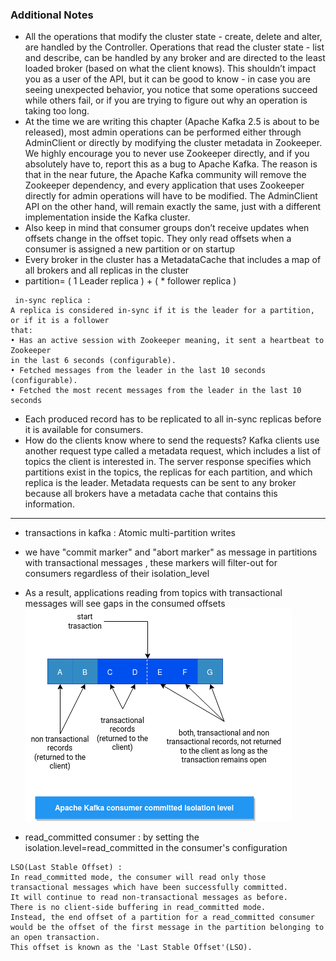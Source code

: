 ### Additional Notes
- All the operations that modify the cluster state - create, delete and alter, are handled by the Controller. Operations that read the cluster state - list and describe,
can be handled by any broker and are directed to the least loaded broker (based
on what the client knows). This shouldn’t impact you as a user of the API, but it
can be good to know - in case you are seeing unexpected behavior, you notice
that some operations succeed while others fail, or if you are trying to figure out
why an operation is taking too long.
- At the time we are writing this chapter (Apache Kafka 2.5 is about to be released),
most admin operations can be performed either through AdminClient or directly
by modifying the cluster metadata in Zookeeper. We highly encourage you to
never use Zookeeper directly, and if you absolutely have to, report this as a bug to
Apache Kafka. The reason is that in the near future, the Apache Kafka community will remove the Zookeeper dependency,
and every application that uses Zookeeper directly for admin operations will have to be modified. The AdminClient
API on the other hand, will remain exactly the same, just with a different implementation inside the Kafka cluster.
- Also keep in mind that consumer groups don’t receive updates when offsets change in
the offset topic. They only read offsets when a consumer is assigned a new partition
or on startup
- Every broker in the cluster has a
MetadataCache that includes a map of all brokers and all replicas in the cluster
- partition= ( 1 Leader replica ) + ( * follower replica )
```
 in-sync replica :
A replica is considered in-sync if it is the leader for a partition, or if it is a follower
that:
• Has an active session with Zookeeper meaning, it sent a heartbeat to Zookeeper
in the last 6 seconds (configurable).
• Fetched messages from the leader in the last 10 seconds (configurable).
• Fetched the most recent messages from the leader in the last 10 seconds
```
- Each produced record has to be replicated to all in-sync replicas before it is available for consumers.
- How do the clients know where to send the requests? Kafka clients use another
request type called a metadata request, which includes a list of topics the client is
interested in. The server response specifies which partitions exist in the topics, the
replicas for each partition, and which replica is the leader. Metadata requests can be
sent to any broker because all brokers have a metadata cache that contains this information.
- - -

- transactions in kafka : Atomic multi-partition writes
- we have "commit marker" and "abort marker" as message in partitions with transactional messages , these markers will filter-out for consumers regardless of their isolation_level
-  As a result, applications reading from topics with transactional messages will see gaps in the consumed offsets
![isolation_level_committed](kafka_isolation_level_committed.png)

- read_committed consumer : by setting the isolation.level=read_committed in the consumer's configuration
```
LSO(Last Stable Offset) :
In read_committed mode, the consumer will read only those transactional messages which have been successfully committed.
It will continue to read non-transactional messages as before. 
There is no client-side buffering in read_committed mode. 
Instead, the end offset of a partition for a read_committed consumer would be the offset of the first message in the partition belonging to an open transaction. 
This offset is known as the 'Last Stable Offset'(LSO).
``` 

